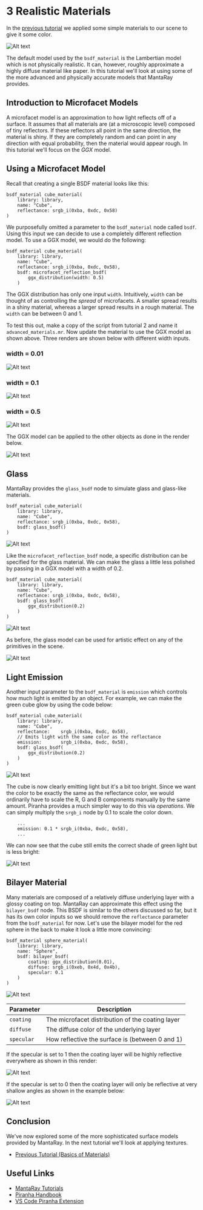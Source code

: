 # 3 Realistic Materials

In the [previous tutorial](../2_basics_of_materials/2_basics_of_materials.md) we applied some simple materials to our scene to give it some color.

![Alt text](../2_basics_of_materials/assets/2019-08-26_T19_37_38_quick_render_S128.jpg)

The default model used by the `bsdf_material` is the Lambertian model which is not physically realistic. It can, however, roughly approximate a highly diffuse material like paper. In this tutorial we'll look at using some of the more advanced and physically accurate models that MantaRay provides.

## Introduction to Microfacet Models

A microfacet model is an approximation to how light reflects off of a surface. It assumes that all materials are (at a microscopic level) composed of tiny reflectors. If these reflectors all point in the same direction, the material is shiny. If they are completely random and can point in any direction with equal probability, then the material would appear rough. In this tutorial we'll focus on the *GGX* model.

## Using a Microfacet Model

Recall that creating a single BSDF material looks like this:

```
bsdf_material cube_material(
    library: library,
    name: "Cube",
    reflectance: srgb_i(0xba, 0xdc, 0x58)
)
```

We purposefully omitted a parameter to the `bsdf_material` node called `bsdf`. Using this input we can decide to use a completely different reflection model. To use a GGX model, we would do the following:

```
bsdf_material cube_material(
    library: library,
    name: "Cube",
    reflectance: srgb_i(0xba, 0xdc, 0x58),
    bsdf: microfacet_reflection_bsdf(
        ggx_distribution(width: 0.5)
    )
```

The GGX distribution has only one input `width`. Intuitively, `width` can be thought of as controlling the *spread* of microfacets. A smaller spread results in a shiny material, whereas a larger spread results in a rough material. The `width` can be between 0 and 1.

To test this out, make a copy of the script from tutorial 2 and name it `advanced_materials.mr`. Now update the material to use the GGX model as shown above. Three renders are shown below with different width inputs.

### width = 0.01
![Alt text](assets/render1.jpg)

### width = 0.1
![Alt text](assets/render2.jpg)

### width = 0.5
![Alt text](assets/render3.jpg)

The GGX model can be applied to the other objects as done in the render below.

![Alt text](assets/render4.jpg)

## Glass

MantaRay provides the `glass_bsdf` node to simulate glass and glass-like materials.

```
bsdf_material cube_material(
    library: library,
    name: "Cube",
    reflectance: srgb_i(0xba, 0xdc, 0x58),
    bsdf: glass_bsdf()
)
```

![Alt text](assets/render5.jpg)

Like the `microfacet_reflection_bsdf` node, a specific distribution can be specified for the glass material. We can make the glass a little less polished by passing in a GGX model with a width of 0.2.

```
bsdf_material cube_material(
    library: library,
    name: "Cube",
    reflectance: srgb_i(0xba, 0xdc, 0x58),
    bsdf: glass_bsdf(
        ggx_distribution(0.2)
    )
)
```

![Alt text](assets/render6.jpg)

As before, the glass model can be used for artistic effect on any of the primitives in the scene.

![Alt text](assets/render7.jpg)

## Light Emission

Another input parameter to the `bsdf_material` is `emission` which controls how much light is emitted by an object. For example, we can make the green cube glow by using the code below:

```
bsdf_material cube_material(
    library: library,
    name: "Cube",
    reflectance:    srgb_i(0xba, 0xdc, 0x58),
    // Emits light with the same color as the reflectance
    emission:       srgb_i(0xba, 0xdc, 0x58), 
    bsdf: glass_bsdf(
        ggx_distribution(0.2)
    )
)
```

![Alt text](assets/render8.jpg)

The cube is now clearly emitting light but it's a bit too bright. Since we want the color to be exactly the same as the reflectance color, we would ordinarily have to scale the R, G and B components manually by the same amount. Piranha provides a much simpler way to do this via *operations*. We can simply multiply the `srgb_i` node by 0.1 to scale the color down.

```
    ...
    emission: 0.1 * srgb_i(0xba, 0xdc, 0x58), 
    ...
```

We can now see that the cube still emits the correct shade of green light but is less bright:

![Alt text](assets/render9.jpg)

## Bilayer Material

Many materials are composed of a relatively diffuse underlying layer with a glossy coating on top. MantaRay can approximate this effect using the `bilayer_bsdf` node. This BSDF is similar to the others discussed so far, but it has its own color inputs so we should remove the `reflectance` parameter from the `bsdf_material` for now. Let's use the bilayer model for the red sphere in the back to make it look a little more convincing:

```
bsdf_material sphere_material(
    library: library,
    name: "Sphere",
    bsdf: bilayer_bsdf(
        coating: ggx_distribution(0.01),
        diffuse: srgb_i(0xeb, 0x4d, 0x4b),
        specular: 0.1
    )
)
```

![Alt text](assets/render10.jpg)

| Parameter     | Description        |
|---------------|--------------------|
|`coating`|The microfacet distribution of the coating layer|
|`diffuse`|The diffuse color of the underlying layer|
|`specular`|How reflective the surface is (between 0 and 1)|

If the specular is set to 1 then the coating layer will be highly reflective everywhere as shown in this render:

![Alt text](assets/render12.jpg)

If the specular is set to 0 then the coating layer will only be reflective at very shallow angles as shown in the example below:

![Alt text](assets/render11.jpg)

## Conclusion

We've now explored some of the more sophisticated surface models provided by MantaRay. In the next tutorial we'll look at applying textures.

* [Previous Tutorial (Basics of Materials)](../2_basics_of_materials/2_basics_of_materials.md)

## Useful Links

* [MantaRay Tutorials](../all_tutorials.md)
* [Piranha Handbook](https://github.com/ange-yaghi/piranha/blob/master/docs/handbook/handbook.md)
* [VS Code Piranha Extension](https://github.com/ange-yaghi/piranha-vscode-extension)
